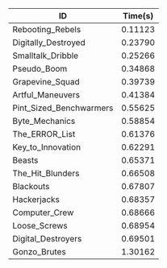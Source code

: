 |ID|Time(s)|
|-|-|
|Rebooting_Rebels|0.11123|
|Digitally_Destroyed|0.23790|
|Smalltalk_Dribble|0.25266|
|Pseudo_Boom|0.34868|
|Grapevine_Squad|0.39739|
|Artful_Maneuvers|0.41384|
|Pint_Sized_Benchwarmers|0.55625|
|Byte_Mechanics|0.58854|
|The_ERROR_List|0.61376|
|Key_to_Innovation|0.62291|
|Beasts|0.65371|
|The_Hit_Blunders|0.66508|
|Blackouts|0.67807|
|Hackerjacks|0.68357|
|Computer_Crew|0.68666|
|Loose_Screws|0.68954|
|Digital_Destroyers|0.69501|
|Gonzo_Brutes|1.30162|

